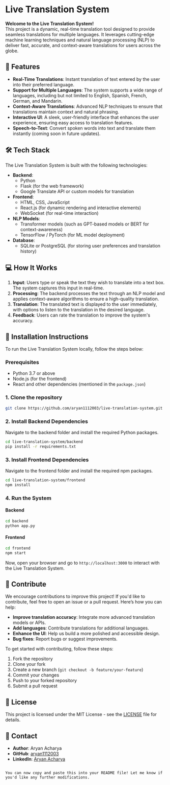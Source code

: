 
# Live Translation System

**Welcome to the Live Translation System!**  
This project is a dynamic, real-time translation tool designed to provide seamless translations for multiple languages. It leverages cutting-edge machine learning techniques and natural language processing (NLP) to deliver fast, accurate, and context-aware translations for users across the globe.

## 🚀 **Features**

- **Real-Time Translations**: Instant translation of text entered by the user into their preferred language.
- **Support for Multiple Languages**: The system supports a wide range of languages, including but not limited to English, Spanish, French, German, and Mandarin.
- **Context-Aware Translations**: Advanced NLP techniques to ensure that translations maintain context and natural phrasing.
- **Interactive UI**: A sleek, user-friendly interface that enhances the user experience, ensuring easy access to translation features.
- **Speech-to-Text**: Convert spoken words into text and translate them instantly (coming soon in future updates).

## 🛠 **Tech Stack**

The Live Translation System is built with the following technologies:

- **Backend**:  
   - Python
   - Flask (for the web framework)
   - Google Translate API or custom models for translation
- **Frontend**:  
   - HTML, CSS, JavaScript
   - React.js (for dynamic rendering and interactive elements)
   - WebSocket (for real-time interaction)
- **NLP Models**:  
   - Transformer models (such as GPT-based models or BERT for context-awareness)
   - TensorFlow / PyTorch (for ML model deployment)
- **Database**:  
   - SQLite or PostgreSQL (for storing user preferences and translation history)

## 💻 **How It Works**

1. **Input**: Users type or speak the text they wish to translate into a text box. The system captures this input in real-time.
2. **Processing**: The backend processes the text through an NLP model and applies context-aware algorithms to ensure a high-quality translation.
3. **Translation**: The translated text is displayed to the user immediately, with options to listen to the translation in the desired language.
4. **Feedback**: Users can rate the translation to improve the system's accuracy.



## 📝 **Installation Instructions**

To run the Live Translation System locally, follow the steps below:

### Prerequisites

- Python 3.7 or above
- Node.js (for the frontend)
- React and other dependencies (mentioned in the `package.json`)

### 1. Clone the repository

```bash
git clone https://github.com/aryan1112003/live-translation-system.git
```

### 2. Install Backend Dependencies

Navigate to the backend folder and install the required Python packages.

```bash
cd live-translation-system/backend
pip install -r requirements.txt
```

### 3. Install Frontend Dependencies

Navigate to the frontend folder and install the required npm packages.

```bash
cd live-translation-system/frontend
npm install
```

### 4. Run the System

#### Backend

```bash
cd backend
python app.py
```

#### Frontend

```bash
cd frontend
npm start
```

Now, open your browser and go to `http://localhost:3000` to interact with the Live Translation System.

## 🤖 **Contribute**

We encourage contributions to improve this project! If you'd like to contribute, feel free to open an issue or a pull request. Here’s how you can help:

- **Improve translation accuracy**: Integrate more advanced translation models or APIs.
- **Add languages**: Contribute translations for additional languages.
- **Enhance the UI**: Help us build a more polished and accessible design.
- **Bug fixes**: Report bugs or suggest improvements.

To get started with contributing, follow these steps:

1. Fork the repository
2. Clone your fork
3. Create a new branch (`git checkout -b feature/your-feature`)
4. Commit your changes
5. Push to your forked repository
6. Submit a pull request

## 🔗 **License**

This project is licensed under the MIT License - see the [LICENSE](LICENSE) file for details.

## 📱 **Contact**

- **Author**: Aryan Acharya
- **GitHub**: [aryan1112003](https://github.com/aryan1112003)
- **LinkedIn**: [Aryan Acharya](https://www.linkedin.com/in/aryan-acharya)
```

You can now copy and paste this into your README file! Let me know if you'd like any further modifications.
